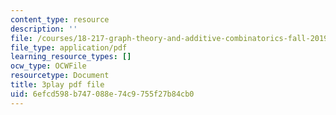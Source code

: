 ```yaml
---
content_type: resource
description: ''
file: /courses/18-217-graph-theory-and-additive-combinatorics-fall-2019/6efcd598b747088e74c9755f27b84cb0_4LYom0ekars.pdf
file_type: application/pdf
learning_resource_types: []
ocw_type: OCWFile
resourcetype: Document
title: 3play pdf file
uid: 6efcd598-b747-088e-74c9-755f27b84cb0
---
```

